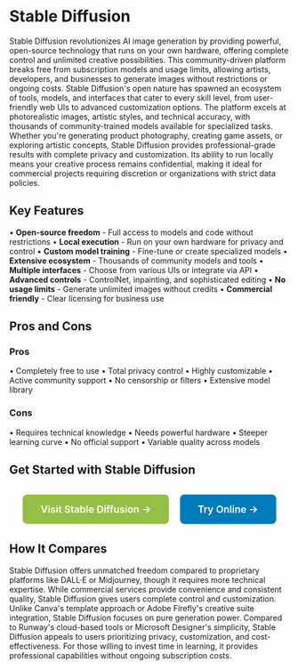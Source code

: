 # Stable Diffusion

Stable Diffusion revolutionizes AI image generation by providing powerful, open-source technology that runs on your own hardware, offering complete control and unlimited creative possibilities. This community-driven platform breaks free from subscription models and usage limits, allowing artists, developers, and businesses to generate images without restrictions or ongoing costs. Stable Diffusion's open nature has spawned an ecosystem of tools, models, and interfaces that cater to every skill level, from user-friendly web UIs to advanced customization options. The platform excels at photorealistic images, artistic styles, and technical accuracy, with thousands of community-trained models available for specialized tasks. Whether you're generating product photography, creating game assets, or exploring artistic concepts, Stable Diffusion provides professional-grade results with complete privacy and customization. Its ability to run locally means your creative process remains confidential, making it ideal for commercial projects requiring discretion or organizations with strict data policies.

## Key Features

• **Open-source freedom** - Full access to models and code without restrictions
• **Local execution** - Run on your own hardware for privacy and control
• **Custom model training** - Fine-tune or create specialized models
• **Extensive ecosystem** - Thousands of community models and tools
• **Multiple interfaces** - Choose from various UIs or integrate via API
• **Advanced controls** - ControlNet, inpainting, and sophisticated editing
• **No usage limits** - Generate unlimited images without credits
• **Commercial friendly** - Clear licensing for business use

## Pros and Cons

### Pros
• Completely free to use
• Total privacy control
• Highly customizable
• Active community support
• No censorship or filters
• Extensive model library

### Cons
• Requires technical knowledge
• Needs powerful hardware
• Steeper learning curve
• No official support
• Variable quality across models

## Get Started with Stable Diffusion

<div style="text-align: center; margin: 2rem 0;">
  <a href="https://stablediffusionweb.com" target="_blank" rel="noopener noreferrer" style="display: inline-block; background: #96BF47; color: white; padding: 1rem 2rem; text-decoration: none; border-radius: 8px; font-weight: 600; font-size: 1.1rem; margin-right: 1rem;">Visit Stable Diffusion →</a>
  <a href="https://huggingface.co/spaces/stabilityai/stable-diffusion" target="_blank" rel="noopener noreferrer" style="display: inline-block; background: #007cba; color: white; padding: 1rem 2rem; text-decoration: none; border-radius: 8px; font-weight: 600; font-size: 1.1rem;">Try Online →</a>
</div>

## How It Compares

Stable Diffusion offers unmatched freedom compared to proprietary platforms like DALL·E or Midjourney, though it requires more technical expertise. While commercial services provide convenience and consistent quality, Stable Diffusion gives users complete control and customization. Unlike Canva's template approach or Adobe Firefly's creative suite integration, Stable Diffusion focuses on pure generation power. Compared to Runway's cloud-based tools or Microsoft Designer's simplicity, Stable Diffusion appeals to users prioritizing privacy, customization, and cost-effectiveness. For those willing to invest time in learning, it provides professional capabilities without ongoing subscription costs.